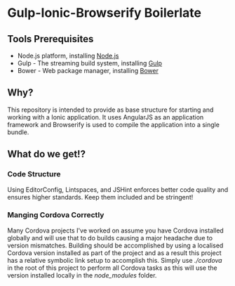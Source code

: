 Gulp-Ionic-Browserify Boilerlate
=================================

## Tools Prerequisites
* Node.js platform, installing [Node.js](http://www.nodejs.org/download/)
* Gulp - The streaming build system, installing [Gulp](http://gulpjs.com/)
* Bower - Web package manager, installing [Bower](http://bower.io/)

## Why?

This repository is intended to provide as base structure for starting 
and working with a Ionic application. It uses AngularJS as an application 
framework and Browserify is used to compile the application into a single 
bundle. 

## What do we get!?

### Code Structure
Using EditorConfig, Lintspaces, and JSHint enforces better code quality and 
ensures higher standards. Keep them included and be stringent!

### Manging Cordova Correctly
Many Cordova projects I've worked on assume you have Cordova installed globally 
and will use that to do builds causing a major headache due to version 
mismatches. Building should be accomplished by using a localised Cordova 
version installed as part of the project and as a result this project has a 
relative symbolic link setup to accomplish this. Simply use _./cordova_ in the 
root of this project to perform all Cordova tasks as this will use the version 
installed locally in the _node_modules_ folder.

